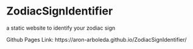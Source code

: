 # ZodiacSignIdentifier
a static website to identify your zodiac sign
<p>Github Pages Link: https://aron-arboleda.github.io/ZodiacSignIdentifier/<p/>
